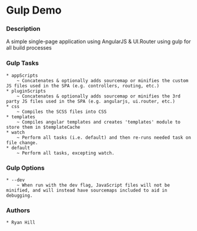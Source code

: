 Gulp Demo
=========

### Description
A simple single-page application using AngularJS & UI.Router using gulp for all build processes

### Gulp Tasks
	* appScripts
		~ Concatenates & optionally adds sourcemap or minifies the custom JS files used in the SPA (e.g. controllers, routing, etc.)
	* pluginScripts
		~ Concatenates & optionally adds sourcemap or minifies the 3rd party JS files used in the SPA (e.g. angularjs, ui.router, etc.)
	* css
		~ Compiles the SCSS files into CSS
	* templates
		~ Compiles angular templates and creates 'templates' module to store them in $templateCache
	* watch
		~ Perform all tasks (i.e. default) and then re-runs needed task on file change.
	* default
		~ Perform all tasks, excepting watch.

### Gulp Options
	* --dev
		~ When run with the dev flag, JavaScript files will not be minified, and will instead have sourcemaps included to aid in debugging.


### Authors
	* Ryan Hill
